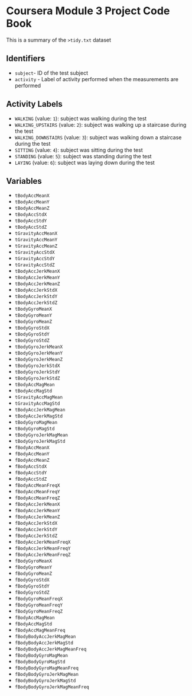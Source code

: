 # Coursera Module 3 Project Code Book
This is a summary of the `>tidy.txt` dataset


## Identifiers
* `subject`- ID of the test subject
* `activity` - Label of activity performed when the measurements are performed

## Activity Labels
* `WALKING` (value: `1`): subject was walking during the test
* `WALKING_UPSTAIRS` (value: `2`): subject was walking up a staircase during the test
* `WALKING_DOWNSTAIRS` (value: `3`): subject was walking down a staircase during the test
* `SITTING` (value: `4`): subject was sitting during the test
* `STANDING` (value: `5`): subject was standing during the test
* `LAYING` (value: `6`): subject was laying down during the test

## Variables
* `tBodyAccMeanX`
* `tBodyAccMeanY`
* `tBodyAccMeanZ`
* `tBodyAccStdX`
* `tBodyAccStdY`
* `tBodyAccStdZ`
* `tGravityAccMeanX`
* `tGravityAccMeanY`
* `tGravityAccMeanZ`
* `tGravityAccStdX`
* `tGravityAccStdY`
* `tGravityAccStdZ`
* `tBodyAccJerkMeanX`
* `tBodyAccJerkMeanY`
* `tBodyAccJerkMeanZ`
* `tBodyAccJerkStdX`
* `tBodyAccJerkStdY`
* `tBodyAccJerkStdZ`
* `tBodyGyroMeanX`
* `tBodyGyroMeanY`
* `tBodyGyroMeanZ`
* `tBodyGyroStdX`
* `tBodyGyroStdY`
* `tBodyGyroStdZ`
* `tBodyGyroJerkMeanX`
* `tBodyGyroJerkMeanY`
* `tBodyGyroJerkMeanZ`
* `tBodyGyroJerkStdX`
* `tBodyGyroJerkStdY`
* `tBodyGyroJerkStdZ`
* `tBodyAccMagMean`
* `tBodyAccMagStd`
* `tGravityAccMagMean`
* `tGravityAccMagStd`
* `tBodyAccJerkMagMean`
* `tBodyAccJerkMagStd`
* `tBodyGyroMagMean`
* `tBodyGyroMagStd`
* `tBodyGyroJerkMagMean`
* `tBodyGyroJerkMagStd`
* `fBodyAccMeanX`
* `fBodyAccMeanY`
* `fBodyAccMeanZ`
* `fBodyAccStdX`
* `fBodyAccStdY`
* `fBodyAccStdZ`
* `fBodyAccMeanFreqX`
* `fBodyAccMeanFreqY`
* `fBodyAccMeanFreqZ`
* `fBodyAccJerkMeanX`
* `fBodyAccJerkMeanY`
* `fBodyAccJerkMeanZ`
* `fBodyAccJerkStdX`
* `fBodyAccJerkStdY`
* `fBodyAccJerkStdZ`
* `fBodyAccJerkMeanFreqX`
* `fBodyAccJerkMeanFreqY`
* `fBodyAccJerkMeanFreqZ`
* `fBodyGyroMeanX`
* `fBodyGyroMeanY`
* `fBodyGyroMeanZ`
* `fBodyGyroStdX`
* `fBodyGyroStdY`
* `fBodyGyroStdZ`
* `fBodyGyroMeanFreqX`
* `fBodyGyroMeanFreqY`
* `fBodyGyroMeanFreqZ`
* `fBodyAccMagMean`
* `fBodyAccMagStd`
* `fBodyAccMagMeanFreq`
* `fBodyBodyAccJerkMagMean`
* `fBodyBodyAccJerkMagStd`
* `fBodyBodyAccJerkMagMeanFreq`
* `fBodyBodyGyroMagMean`
* `fBodyBodyGyroMagStd`
* `fBodyBodyGyroMagMeanFreq`
* `fBodyBodyGyroJerkMagMean`
* `fBodyBodyGyroJerkMagStd`
* `fBodyBodyGyroJerkMagMeanFreq`

